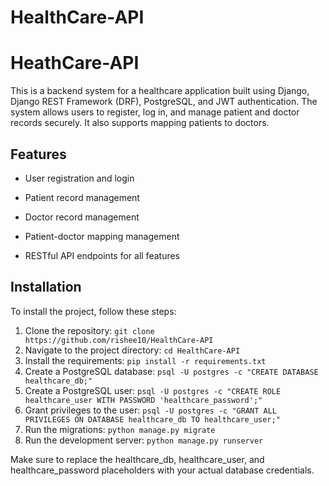 # HealthCare-API

# HeathCare-API

This is a backend system for a healthcare application built using Django, Django REST Framework (DRF), PostgreSQL, and JWT authentication. The system allows users to register, log in, and manage patient and doctor records securely. It also supports mapping patients to doctors.

## Features

* User registration and login
  
* Patient record management
  
* Doctor record management
  
* Patient-doctor mapping management
  
* RESTful API endpoints for all features

## Installation

To install the project, follow these steps:

1. Clone the repository: `git clone https://github.com/rishee10/HealthCare-API`
2. Navigate to the project directory: `cd HealthCare-API`
3. Install the requirements: `pip install -r requirements.txt`
4. Create a PostgreSQL database: `psql -U postgres -c "CREATE DATABASE healthcare_db;"`
5. Create a PostgreSQL user: `psql -U postgres -c "CREATE ROLE healthcare_user WITH PASSWORD 'healthcare_password';"`
6. Grant privileges to the user: `psql -U postgres -c "GRANT ALL PRIVILEGES ON DATABASE healthcare_db TO healthcare_user;"`
7. Run the migrations: `python manage.py migrate`
8. Run the development server: `python manage.py runserver`

Make sure to replace the healthcare_db, healthcare_user, and healthcare_password placeholders with your actual database credentials.

   
